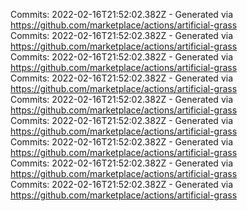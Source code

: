 Commits: 2022-02-16T21:52:02.382Z - Generated via https://github.com/marketplace/actions/artificial-grass
<br>
Commits: 2022-02-16T21:52:02.382Z - Generated via https://github.com/marketplace/actions/artificial-grass
<br>
Commits: 2022-02-16T21:52:02.382Z - Generated via https://github.com/marketplace/actions/artificial-grass
<br>
Commits: 2022-02-16T21:52:02.382Z - Generated via https://github.com/marketplace/actions/artificial-grass
<br>
Commits: 2022-02-16T21:52:02.382Z - Generated via https://github.com/marketplace/actions/artificial-grass
<br>
Commits: 2022-02-16T21:52:02.382Z - Generated via https://github.com/marketplace/actions/artificial-grass
<br>
Commits: 2022-02-16T21:52:02.382Z - Generated via https://github.com/marketplace/actions/artificial-grass
<br>
Commits: 2022-02-16T21:52:02.382Z - Generated via https://github.com/marketplace/actions/artificial-grass
<br>
Commits: 2022-02-16T21:52:02.382Z - Generated via https://github.com/marketplace/actions/artificial-grass
<br>
